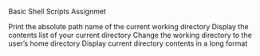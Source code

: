 Basic Shell Scripts Assignmet
 
Print the absolute path name of the current working directory
Display the contents list of your current directory
Change the working directory to the user’s home directory
Display current directory contents in a long format
